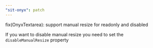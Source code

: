 ```yaml
---
"sit-onyx": patch
---
```


fix(OnyxTextarea): support manual resize for readonly and disabled

If you want to disable manual resize you need to set the `disableManualResize` property

